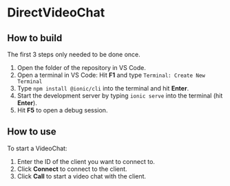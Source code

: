# DirectVideoChat

## How to build
The first 3 steps only needed to be done once.
<ol>
  <li>Open the folder of the repository in VS Code.</li>
  <li>Open a terminal in VS Code: Hit <b>F1</b> and type <code>Terminal: Create New Terminal</code></li>
  <li>Type <code>npm install @ionic/cli</code> into the terminal and hit <b>Enter</b>.</li>
  <li>Start the development server by typing <code>ionic serve</code> into the terminal (hit <b>Enter</b>).</li>
  <li>Hit <b>F5</b> to open a debug session.</li>
</ol>

## How to use
To start a VideoChat:
<ol>
  <li>Enter the ID of the client you want to connect to.</li>
  <li>Click <b>Connect</b> to connect to the client.</li>
  <li>Click <b>Call</b> to start a video chat with the client.</li>
</ol>
